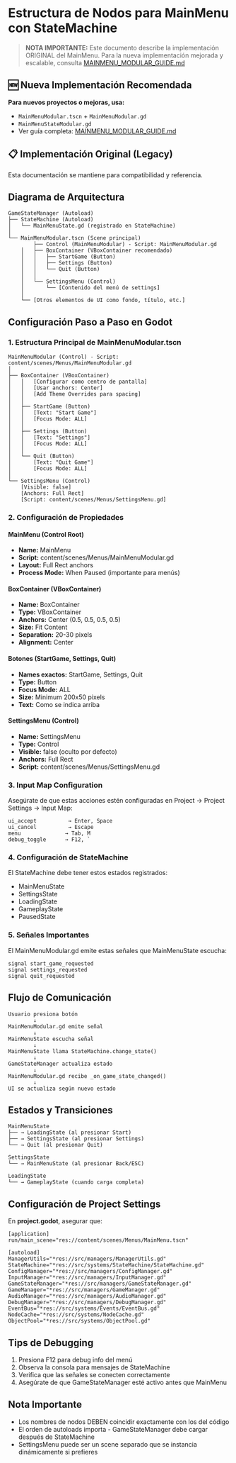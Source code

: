 # Estructura de Nodos para MainMenu con StateMachine

> **NOTA IMPORTANTE:** Este documento describe la implementación ORIGINAL del MainMenu. 
> Para la nueva implementación mejorada y escalable, consulta [MAINMENU_MODULAR_GUIDE.md](./MAINMENU_MODULAR_GUIDE.md)

## 🆕 Nueva Implementación Recomendada

**Para nuevos proyectos o mejoras, usa:**
- `MainMenuModular.tscn` + `MainMenuModular.gd`
- `MainMenuStateModular.gd`
- Ver guía completa: [MAINMENU_MODULAR_GUIDE.md](./MAINMENU_MODULAR_GUIDE.md)

## 📋 Implementación Original (Legacy)

Esta documentación se mantiene para compatibilidad y referencia.

## Diagrama de Arquitectura

```
GameStateManager (Autoload)
├── StateMachine (Autoload)
│   └── MainMenuState.gd (registrado en StateMachine)
│
└── MainMenuModular.tscn (Scene principal)
        ├── Control (MainMenuModular) - Script: MainMenuModular.gd
    │   ├── BoxContainer (VBoxContainer recomendado)
    │   │   ├── StartGame (Button)
    │   │   ├── Settings (Button)
    │   │   └── Quit (Button)
    │   │
    │   └── SettingsMenu (Control)
    │       └── [Contenido del menú de settings]
    │
    └── [Otros elementos de UI como fondo, título, etc.]
```

## Configuración Paso a Paso en Godot

### 1. Estructura Principal de MainMenuModular.tscn
```
MainMenuModular (Control) - Script: content/scenes/Menus/MainMenuModular.gd
│
├── BoxContainer (VBoxContainer)
│   │   [Configurar como centro de pantalla]
│   │   [Usar anchors: Center]
│   │   [Add Theme Overrides para spacing]
│   │
│   ├── StartGame (Button)
│   │   [Text: "Start Game"]
│   │   [Focus Mode: ALL]
│   │
│   ├── Settings (Button)
│   │   [Text: "Settings"] 
│   │   [Focus Mode: ALL]
│   │
│   └── Quit (Button)
│       [Text: "Quit Game"]
│       [Focus Mode: ALL]
│
└── SettingsMenu (Control)
    [Visible: false]
    [Anchors: Full Rect]
    [Script: content/scenes/Menus/SettingsMenu.gd]
```

### 2. Configuración de Propiedades

#### MainMenu (Control Root)
- **Name:** MainMenu
- **Script:** content/scenes/Menus/MainMenuModular.gd
- **Layout:** Full Rect anchors
- **Process Mode:** When Paused (importante para menús)

#### BoxContainer (VBoxContainer)
- **Name:** BoxContainer
- **Type:** VBoxContainer
- **Anchors:** Center (0.5, 0.5, 0.5, 0.5)
- **Size:** Fit Content
- **Separation:** 20-30 pixels
- **Alignment:** Center

#### Botones (StartGame, Settings, Quit)
- **Names exactos:** StartGame, Settings, Quit
- **Type:** Button
- **Focus Mode:** ALL
- **Size:** Minimum 200x50 pixels
- **Text:** Como se indica arriba

#### SettingsMenu (Control)
- **Name:** SettingsMenu  
- **Type:** Control
- **Visible:** false (oculto por defecto)
- **Anchors:** Full Rect
- **Script:** content/scenes/Menus/SettingsMenu.gd

### 3. Input Map Configuration

Asegúrate de que estas acciones estén configuradas en Project → Project Settings → Input Map:

```
ui_accept          → Enter, Space
ui_cancel          → Escape
menu              → Tab, M
debug_toggle      → F12, `
```

### 4. Configuración de StateMachine

El StateMachine debe tener estos estados registrados:
- MainMenuState
- SettingsState  
- LoadingState
- GameplayState
- PausedState

### 5. Señales Importantes

El MainMenuModular.gd emite estas señales que MainMenuState escucha:
```gdscript
signal start_game_requested
signal settings_requested
signal quit_requested
```

## Flujo de Comunicación

```
Usuario presiona botón
        ↓
MainMenuModular.gd emite señal
        ↓
MainMenuState escucha señal
        ↓
MainMenuState llama StateMachine.change_state()
        ↓
GameStateManager actualiza estado
        ↓
MainMenuModular.gd recibe _on_game_state_changed()
        ↓
UI se actualiza según nuevo estado
```

## Estados y Transiciones

```
MainMenuState
├── → LoadingState (al presionar Start)
├── → SettingsState (al presionar Settings)
└── → Quit (al presionar Quit)

SettingsState
└── → MainMenuState (al presionar Back/ESC)

LoadingState
└── → GameplayState (cuando carga completa)
```

## Configuración de Project Settings

En **project.godot**, asegurar que:
```
[application]
run/main_scene="res://content/scenes/Menus/MainMenu.tscn"

[autoload]
ManagerUtils="*res://src/managers/ManagerUtils.gd"
StateMachine="*res://src/systems/StateMachine/StateMachine.gd"
ConfigManager="*res://src/managers/ConfigManager.gd"
InputManager="*res://src/managers/InputManager.gd"
GameStateManager="*res://src/managers/GameStateManager.gd"
GameManager="*res://src/managers/GameManager.gd"
AudioManager="*res://src/managers/AudioManager.gd"
DebugManager="*res://src/managers/DebugManager.gd"
EventBus="*res://src/systems/Events/EventBus.gd"
NodeCache="*res://src/systems/NodeCache.gd"
ObjectPool="*res://src/systems/ObjectPool.gd"
```

## Tips de Debugging

1. Presiona F12 para debug info del menú
2. Observa la consola para mensajes de StateMachine
3. Verifica que las señales se conecten correctamente
4. Asegúrate de que GameStateManager esté activo antes que MainMenu

## Nota Importante

- Los nombres de nodos DEBEN coincidir exactamente con los del código
- El orden de autoloads importa - GameStateManager debe cargar después de StateMachine
- SettingsMenu puede ser un scene separado que se instancia dinámicamente si prefieres
